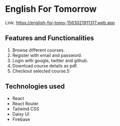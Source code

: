 # English For Tomorrow

Link: https://english-for-tomo-1563021911317.web.app

## Features and Functionalities

1. Browse different courses.
1. Register with email and password.
1. Login with google, twitter and github.
1. Download course details as pdf.
1. Checkout selected course.5

## Technologies used

- React
- React Router
- Tailwind CSS
- Daisy UI
- Firebase
